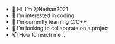 - 👋 Hi, I’m @Nethan2021
- 👀 I’m interested in coding
- 🌱 I’m currently learning C/C++
- 💞️ I’m looking to collaborate on a project
- 📫 How to reach me ...

<!---
Nethan2021/Nethan2021 is a ✨ special ✨ repository because its `README.md` (this file) appears on your GitHub profile.
You can click the Preview link to take a look at your changes.
--->

